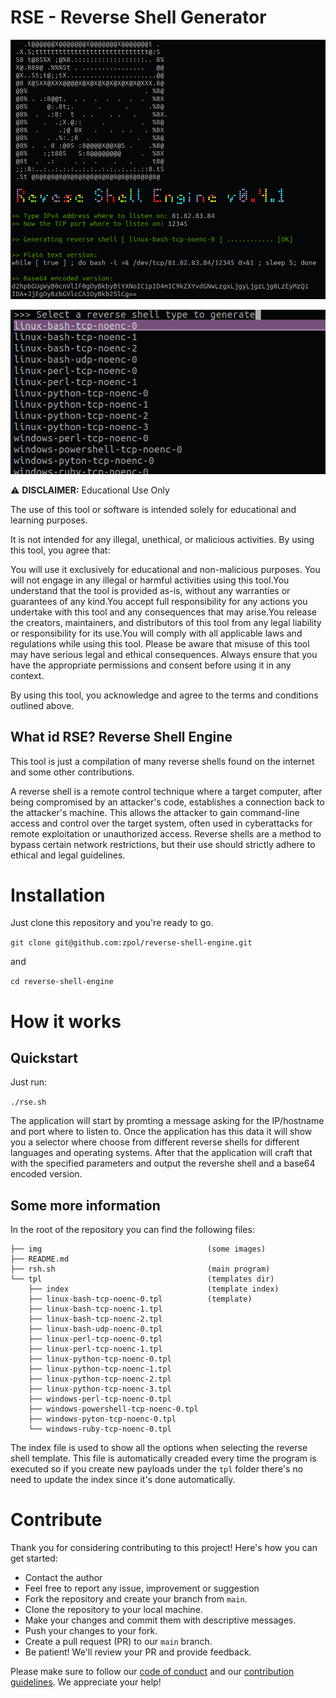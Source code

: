 # RSE - Reverse Shell Generator

![RSE-screenshot-1](img/rse-screenshot-1.png)

![RSE-screenshot-1](img/rse-screenshot-2.png)


⚠️ **DISCLAIMER:** Educational Use Only

The use of this tool or software is intended solely for educational and learning purposes. 

It is not intended for any illegal, unethical, or malicious activities. By using this tool, you agree that:

You will use it exclusively for educational and non-malicious purposes. You will not engage in any illegal or harmful activities using this tool.You understand that the tool is provided as-is, without any warranties or guarantees of any kind.You accept full responsibility for any actions you undertake with this tool and any consequences that may arise.You release the creators, maintainers, and distributors of this tool from any legal liability or responsibility for its use.You will comply with all applicable laws and regulations while using this tool. Please be aware that misuse of this tool may have serious legal and ethical consequences. Always ensure that you have the appropriate permissions and consent before using it in any context.

By using this tool, you acknowledge and agree to the terms and conditions outlined above.

## What id RSE? Reverse Shell Engine 
This tool is just a compilation of many reverse shells found on the internet and some other contributions.

A reverse shell is a remote control technique where a target computer, after being compromised by an attacker's code, establishes a connection back to the attacker's machine. This allows the attacker to gain command-line access and control over the target system, often used in cyberattacks for remote exploitation or unauthorized access. Reverse shells are a method to bypass certain network restrictions, but their use should strictly adhere to ethical and legal guidelines.


# Installation

Just clone this repository and you're ready to go.

`git clone git@github.com:zpol/reverse-shell-engine.git`

and

`cd reverse-shell-engine`


# How it works

## Quickstart 

Just run: 

`./rse.sh` 

The application will start by promting a message asking for the IP/hostname and port where to listen to. 
Once the application has this data it will show you a selector where choose from different reverse shells for different languages and operating systems. After that the application will craft that with the specified parameters and output the revershe shell and a base64 encoded version.

## Some more information

In the root of the repository you can find the following files: 

```
├── img                                     (some images)
├── README.md           
├── rsh.sh                                  (main program)
└── tpl                                     (templates dir)
    ├── index                               (template index)
    ├── linux-bash-tcp-noenc-0.tpl          (template)
    ├── linux-bash-tcp-noenc-1.tpl
    ├── linux-bash-tcp-noenc-2.tpl
    ├── linux-bash-udp-noenc-0.tpl
    ├── linux-perl-tcp-noenc-0.tpl
    ├── linux-perl-tcp-noenc-1.tpl
    ├── linux-python-tcp-noenc-0.tpl
    ├── linux-python-tcp-noenc-1.tpl
    ├── linux-python-tcp-noenc-2.tpl
    ├── linux-python-tcp-noenc-3.tpl
    ├── windows-perl-tcp-noenc-0.tpl
    ├── windows-powershell-tcp-noenc-0.tpl
    ├── windows-pyton-tcp-noenc-0.tpl
    └── windows-ruby-tcp-noenc-0.tpl

```

The index file is used to show all the options when selecting the reverse shell template. 
This file is automatically creaded every time the program is executed so if you create new payloads under the `tpl` folder there's no need to update the index since it's done automatically.

# Contribute

Thank you for considering contributing to this project! Here's how you can get started:

- Contact the author
- Feel free to report any issue, improvement or suggestion
- Fork the repository and create your branch from `main`.
- Clone the repository to your local machine.
- Make your changes and commit them with descriptive messages.
- Push your changes to your fork.
- Create a pull request (PR) to our `main` branch.
- Be patient! We'll review your PR and provide feedback.

Please make sure to follow our [code of conduct](CODE_OF_CONDUCT.md) and our [contribution guidelines](CONTRIBUTING.md). We appreciate your help!

